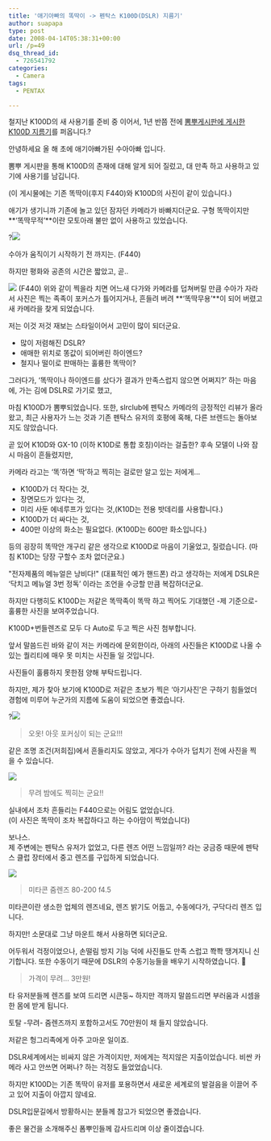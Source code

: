 ```yaml
---
title: '애기아빠의 똑딱이 -> 펜탁스 K100D(DSLR) 지름기'
author: suapapa
type: post
date: 2008-04-14T05:38:31+00:00
url: /p=49
dsq_thread_id:
  - 726541792
categories:
  - Camera
tags:
  - PENTAX

---
```

철지난 K100D의 새 사용기를 준비 중 이어서, 1년 반쯤 전에 [뽐뿌게시판에 게시한 K100D 지름기](http://www.ppomppu.co.kr/zboard/view.php?id=review&page=1&sn1=&divpage=1&sn=off&ss=on&sc=on&keyword=k100d&select_arrange=headnum&desc=asc&no=1987)를 퍼옵니다.?



안녕하세요 올 해 초에 애기아빠가된 수아아빠 입니다.

뽐뿌 게시판을 통해 K100D의 존재에 대해 알게 되어 질렀고, 대 만족 하고 사용하고 있기에 사용기를 남깁니다.

(이 게시물에는 기존 똑딱이(후지 F440)와 K100D의 사진이 같이 있습니다.)

애기가 생기니까 기존에 놀고 있던 잠자던 카메라가 바빠지더군요. 구형 똑딱이지만 **&#8216;똑딱무적&#8217;**이란 모토아래 불만 없이 사용하고 있었습니다.

?![](https://asset.homin.dev/blog/2008/04/sua_sleep.webp)

[](https://asset.homin.dev/blog/2008/04/sua_sleep.jpg)수아가 움직이기 시작하기 전 까지는. (F440)

하지만 평화와 공존의 시간은 짧았고, 곧..

![](https://asset.homin.dev/blog/2008/04/sua_attack.webp)
(F440)
위와 같이 찍을라 치면 어느새 다가와 카메라를 덥쳐버릴 만큼 수아가 자라서 사진은 찍는 족족이 포커스가 틀어지거나, 흔들려 버려 **&#8216;똑딱무용&#8217;**이 되어 버렸고 새 카메라을 찾게 되었습니다.

저는 이것 저것 재보는 스타일이어서 고민이 많이 되더군요.

  * 많이 저렴해진 DSLR?
  * 애매한 위치로 똥값이 되어버린 하이엔드?
  * 철지나 떨이로 판매하는 훌륭한 똑딱이?

그러다가, &#8216;똑딱이나 하이엔드를 샀다가 결과가 만족스럽지 않으면 어쩌지?&#8217; 하는 마음에, 가는 김에 DSLR로 가기로 했고,

마침 K100D가 뽐뿌되었습니다. 또한, slrclub에 펜탁스 카메라의 긍정적인 리뷰가 올라왔고, 최근 사용자가 느는 것과 기존 펜탁스 유저의 호평에 혹해, 다른 브렌드는 돌아보지도 않았습니다.

곧 있어 K10D와 GX-10 (이하 K10D로 통합 호칭)이라는 걸출한? 후속 모델이 나와 잠시 마음이 흔들렸지만,

카메라 라고는 &#8216;똑&#8217;하면 &#8216;딱&#8217;하고 찍히는 걸로만 알고 있는 저에게&#8230;

  * K100D가 더 작다는 것,
  * 장면모드가 있다는 것,
  * 미리 사둔 에네루프가 있다는 것,(K10D는 전용 밧데리를 사용합니다.)
  * K100D가 더 싸다는 것,
  * 400만 이상의 화소는 필요없다. (K100D는 600만 화소입니다.)

등의 굉장히 똑딱안 개구리 같은 생각으로 K100D로 마음이 기울었고, 질렀습니다. (마침 K10D는 당장 구할수 조차 없더군요.)

"전자제품의 메뉴얼은 낭비다!" (대표적인 예가 핸드폰)
라고 생각하는 저에게 DSLR은 &#8216;닥치고 메뉴얼 3번 정독&#8217; 이라는 조언을 수긍할 만큼 복잡하더군요.

하지만 다행히도 K100D는 저같은 똑딱족이 똑딱 하고 찍어도 기대했던 -제 기준으로- 훌륭한 사진을 보여주었습니다.

K100D+번들렌즈로 모두 다 Auto로 두고 찍은 사진 첨부합니다.

앞서 말씀드린 바와 같이 저는 카메라에 문외한이라, 아래의 사진들은 K100D로 나올 수 있는 퀄리티에 매우 못 미치는 사진들 일 것입니다.

사진들이 훌륭하지 못한점 양해 부탁드립니다.

하지만, 제가 찾아 보기에 K100D로 저같은 초보가 찍은 &#8216;아기사진&#8217;은 구하기 힘들었더 경험에 미루어 누군가의 지름에 도움이 되었으면 좋겠습니다.

?![](https://asset.homin.dev/blog/2008/04/sua_focus.webp)

> 오옷! 아웃 포커싱이 되는 군요!!!

같은 조명 조건(저희집)에서 흔들리지도 않았고, 게다가 수아가 덥치기 전에 사진을 찍을 수 있습니다.

![](https://asset.homin.dev/blog/2008/04/sua_dad.webp)

> 무려 밤에도 찍히는 군요!!

실내에서 조차 흔들리는 F440으로는 어림도 없었습니다.  
(이 사진은 똑딱이 조차 복잡하다고 하는 수아맘이 찍었습니다)

보나스.  
제 주변에는 펜탁스 유저가 없었고, 다른 렌즈 어떤 느낌일까? 라는 궁금증 때문에 펜탁스 클럽 장터에서 중고 렌즈를 구입하게 되었습니다.

![](https://asset.homin.dev/blog/2008/04/imgp9148.webp)

> 미타콘 줌렌즈 80-200 f4.5

미타콘이란 생소한 업체의 렌즈네요, 렌즈 밝기도 어둡고, 수동에다가, 구닥다리 렌즈 입니다.

하지만! 소문대로 그냥 마운트 해서 사용하면 되더군요.

어두워서 걱정이었으나, 손떨림 방지 기능 덕에 사진들도 만족 스럽고 쫙쫙 땡겨지니 신기합니다. 또한 수동이기 때문에 DSLR의 수동기능들을 배우기 시작하였습니다. 🙂

> 가격이 무려&#8230; 3만원!

타 유저분들께 렌즈를 보여 드리면 시큰둥~ 하지만 격까지 말씀드리면 부러움과 시셈을 한 몸에 받게 됩니다.

토탈 -무려- 줌렌즈까지 포함하고서도 70만원이 채 들지 않았습니다.

저같은 헝그리족에게 아주 고마운 일이죠.

DSLR세계에서는 비싸지 않은 가격이지만, 저에게는 적지않은 지출이었습니다. 비싼 카메라 사고 안쓰면 어쩌나? 하는 걱정도 들었었습니다.

하지만 K100D는 기존 똑딱이 유저를 포용하면서 새로운 세계로의 발걸음을 이끌어 주고 있어 지출이 아깝지 않네요.

DSLR입문길에서 방황하시는 분들께 참고가 되었으면 좋겠습니다.

좋은 물건을 소개해주신 폼뿌인들께 감사드리며 이상 줄이겠습니다.